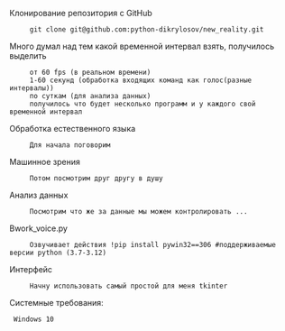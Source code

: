 Клонирование репозитория с GitHub

         git clone git@github.com:python-dikrylosov/new_reality.git

Много думал над тем какой временной интервал взять, получилось выделить 

         от 60 fps (в реальном времени) 
         1-60 секунд (обработка входящих команд как голос(разные интервалы))
         по суткам (для анализа данных)
         получилось что будет несколько программ и у каждого свой временной интервал
         

Обработка естественного языка

         Для начала поговорим

Машинное зрения

         Потом посмотрим друг другу в душу
          
Анализ данных

         Посмотрим что же за данные мы можем контролировать ...

Bwork_voice.py

         Озвучивает действия !pip install pywin32==306 #поддерживаемые версии python (3.7-3.12)

Интерфейс

         Начну использовать самый простой для меня tkinter



Системные требования:

     Windows 10
